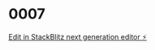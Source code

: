 # 0007

[Edit in StackBlitz next generation editor ⚡️](https://stackblitz.com/~/github.com/gonzalezcreative/0007)